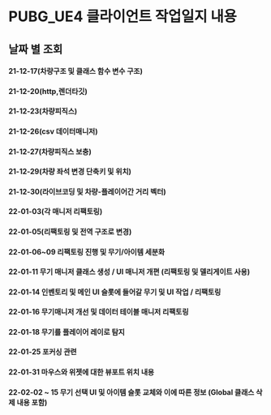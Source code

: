 # PUBG_UE4 클라이언트 작업일지 내용

## 날짜 별 조회

#### 21-12-17(차량구조 및 클래스 함수 변수 구조)
#### 21-12-20(http,렌더타깃)
#### 21-12-23(차량피직스)
#### 21-12-26(csv 데이터매니저)
#### 21-12-27(차량피직스 보충)
#### 21-12-29(차량 좌석 변경 단축키 및 위치)
#### 21-12-30(라이브코딩 및 차량-플레이어간 거리 벡터)
#### 22-01-03(각 매니저 리팩토링)
#### 22-01-05(리팩토링 및 전역 구조로 변경)
#### 22-01-06~09 리팩토링 진행 및 무기/아이템 세분화
#### 22-01-11 무기 매니저 클래스 생성 / UI 매니저 개편 (리팩토링 및 델리게이트 사용)
#### 22-01-14 인벤토리 및 메인 UI 슬롯에 들어갈 무기 및 UI 작업 / 리팩토링
#### 22-01-16 무기매니저 개선 및 데이터 테이블 매니저 리팩토링
#### 22-01-18 무기를 플레이어 레이로 탐지
#### 22-01-25 포커싱 관련
#### 22-01-31 마우스와 위젯에 대한 뷰포트 위치 내용
#### 22-02-02 ~ 15 무기 선택 UI 및 아이템 슬롯 교체와 이에 따른 정보 (Global 클래스 삭제 내용 포함)